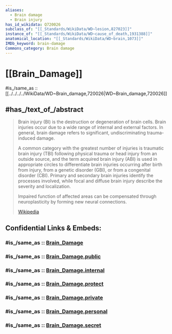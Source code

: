 ```yaml
---
aliases:
  - Brain damage
  - Brain injury
has_id_wikidata: Q720026
subclass_of: "[[_Standards/WikiData/WD~lesion,827023]]"
instance_of: "[[_Standards/WikiData/WD~cause_of_death,1931388]]"
anatomical_location: "[[_Standards/WikiData/WD~brain,1073]]"
IMDb_keyword: brain-damage
Commons_category: Brain damage
---
```


# [[Brain_Damage]] 

#is_/same_as :: [[../../../../WikiData/WD~Brain_damage,720026|WD~Brain_damage,720026]] 

## #has_/text_of_/abstract 

> Brain injury (BI) is the destruction or degeneration of brain cells. 
> Brain injuries occur due to a wide range of internal and external factors. 
> In general, brain damage refers to significant, undiscriminating trauma-induced damage.
>
> A common category with the greatest number of injuries is traumatic brain injury (TBI) following physical trauma or head injury from an outside source, and the term acquired brain injury (ABI) is used in appropriate circles to differentiate brain injuries occurring after birth from injury, from a genetic disorder (GBI), or from a congenital disorder (CBI). Primary and secondary brain injuries identify the processes involved, while focal and diffuse brain injury describe the severity and localization.
>
> Impaired function of affected areas can be compensated through neuroplasticity by forming new neural connections.
>
> [Wikipedia](https://en.wikipedia.org/wiki/Brain%20injury) 


## Confidential Links & Embeds: 

### #is_/same_as :: [Brain_Damage](/_Standards/bio/Medicine/Medical_Condition/Injury/Brain_Damage.md) 

### #is_/same_as :: [Brain_Damage.public](/_public/bio/Medicine/Medical_Condition/Injury/Brain_Damage.public.md) 

### #is_/same_as :: [Brain_Damage.internal](/_internal/bio/Medicine/Medical_Condition/Injury/Brain_Damage.internal.md) 

### #is_/same_as :: [Brain_Damage.protect](/_protect/bio/Medicine/Medical_Condition/Injury/Brain_Damage.protect.md) 

### #is_/same_as :: [Brain_Damage.private](/_private/bio/Medicine/Medical_Condition/Injury/Brain_Damage.private.md) 

### #is_/same_as :: [Brain_Damage.personal](/_personal/bio/Medicine/Medical_Condition/Injury/Brain_Damage.personal.md) 

### #is_/same_as :: [Brain_Damage.secret](/_secret/bio/Medicine/Medical_Condition/Injury/Brain_Damage.secret.md)

